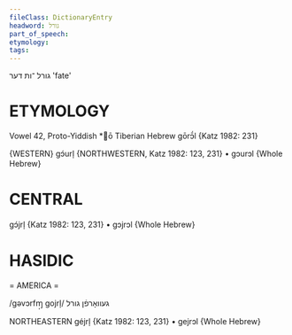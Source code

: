 ```yaml
---
fileClass: DictionaryEntry
headword: גורל
part_of_speech: 
etymology: 
tags: 
---
```

גורל
־ות
דער
'fate'

ETYMOLOGY
===========
Vowel 42, Proto-Yiddish *ō
Tiberian Hebrew gōrɔ̄́l
{Katz 1982: 231}

{WESTERN}
gɔ́url̩ {NORTHWESTERN, Katz 1982: 123, 231}
	•	gɔurɔl {Whole Hebrew}

CENTRAL
========

gɔ́jrl̩ {Katz 1982: 123, 231}
	•	gɔjrɔl {Whole Hebrew}

HASIDIC
=======
= AMERICA = 

/gəvɔrfɱ̩ gojrl̩/ געוואָרפֿן גורל

NORTHEASTERN
géjrl̩ {Katz 1982: 123, 231}
	•	gejrɔl {Whole Hebrew}